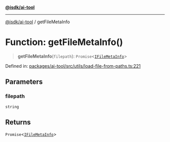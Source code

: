 [**@isdk/ai-tool**](../README.md)

***

[@isdk/ai-tool](../globals.md) / getFileMetaInfo

# Function: getFileMetaInfo()

> **getFileMetaInfo**(`filepath`): `Promise`\<[`IFileMetaInfo`](../interfaces/IFileMetaInfo.md)\>

Defined in: [packages/ai-tool/src/utils/load-file-from-paths.ts:221](https://github.com/isdk/ai-tool.js/blob/83a1524a1644365964efc043a7a7991d8fd46b49/src/utils/load-file-from-paths.ts#L221)

## Parameters

### filepath

`string`

## Returns

`Promise`\<[`IFileMetaInfo`](../interfaces/IFileMetaInfo.md)\>
